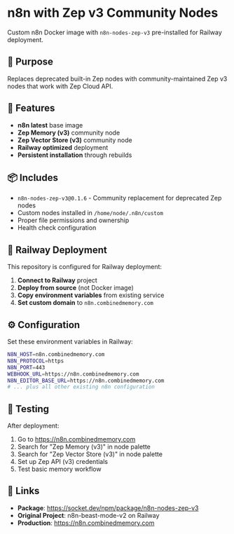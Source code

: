 # n8n with Zep v3 Community Nodes

Custom n8n Docker image with `n8n-nodes-zep-v3` pre-installed for Railway deployment.

## 🎯 Purpose

Replaces deprecated built-in Zep nodes with community-maintained Zep v3 nodes that work with Zep Cloud API.

## 🚀 Features

- **n8n latest** base image
- **Zep Memory (v3)** community node
- **Zep Vector Store (v3)** community node  
- **Railway optimized** deployment
- **Persistent installation** through rebuilds

## 📦 Includes

- `n8n-nodes-zep-v3@0.1.6` - Community replacement for deprecated Zep nodes
- Custom nodes installed in `/home/node/.n8n/custom`
- Proper file permissions and ownership
- Health check configuration

## 🔧 Railway Deployment

This repository is configured for Railway deployment:

1. **Connect to Railway** project
2. **Deploy from source** (not Docker image)
3. **Copy environment variables** from existing service
4. **Set custom domain** to `n8n.combinedmemory.com`

## ⚙️ Configuration

Set these environment variables in Railway:

```bash
N8N_HOST=n8n.combinedmemory.com
N8N_PROTOCOL=https
N8N_PORT=443
WEBHOOK_URL=https://n8n.combinedmemory.com
N8N_EDITOR_BASE_URL=https://n8n.combinedmemory.com
# ... plus all other existing n8n configuration
```

## 🧪 Testing

After deployment:
1. Go to https://n8n.combinedmemory.com
2. Search for "Zep Memory (v3)" in node palette
3. Search for "Zep Vector Store (v3)" in node palette
4. Set up Zep API (v3) credentials
5. Test basic memory workflow

## 🔗 Links

- **Package**: https://socket.dev/npm/package/n8n-nodes-zep-v3
- **Original Project**: n8n-beast-mode-v2 on Railway
- **Production**: https://n8n.combinedmemory.com